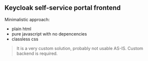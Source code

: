 ## Keycloak self-service portal frontend

Minimalistic approach: 
 + plain html
 + pure javascript with no depencencies
 + classless css
 
  
 > It is a very custom solution, probably not usable AS-IS. Custom backend is required.
